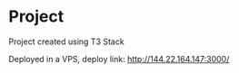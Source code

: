 # Project

Project created using T3 Stack

Deployed in a VPS, deploy link: http://144.22.164.147:3000/
